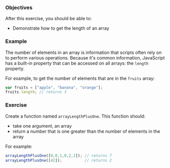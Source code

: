 <!--{ ids:[183], language:'JavaScript', type:'workshop', order: 2, name:'Array Length', description:'The number of elements in an array' }-->

### Objectives

After this exercise, you should be able to:

- Demonstrate how to get the length of an array

### Example

The number of elements in an array is information that scripts often rely on to perform various operations. Because it's common information, JavaScript has a built-in property that can be accessed on all arrays: the `length` property.

For example, to get the number of elements that are in the `fruits` array:

```js
var fruits = ["apple", "banana", "orange"];
fruits.length; // returns 3
```

### Exercise

Create a function named `arrayLengthPlusOne`. This function should:

  - take one argument, an array
  - return a number that is one greater than the number of elements in the array

For example:

```js
arrayLengthPlusOne([0,0,1,0,2,1]); // returns 7
arrayLengthPlusOne([42]);          // returns 2
```

